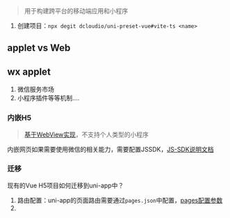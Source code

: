 > 用于构建跨平台的移动端应用和小程序

1. 创建项目：`npx degit dcloudio/uni-preset-vue#vite-ts <name>`


## applet vs Web





## wx applet

1. 微信服务市场
2. 小程序插件等等机制....

### 内嵌H5
> [基于WebView实现](https://developers.weixin.qq.com/miniprogram/dev/component/web-view.html)，不支持个人类型的小程序

内嵌网页如果需要使用微信的相关能力，需要配置JSSDK，[JS-SDK说明文档](https://developers.weixin.qq.com/doc/offiaccount/OA_Web_Apps/JS-SDK.html)



### 迁移

现有的Vue H5项目如何迁移到uni-app中？

1. 路由配置：uni-app的页面路由需要通过`pages.json`中配置，[pages配置参数](https://zh.uniapp.dcloud.io/collocation/pages.html)
2. 